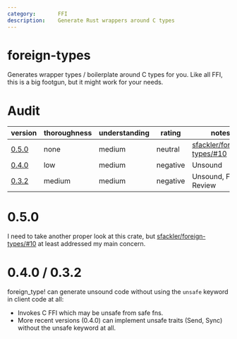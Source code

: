 ```yaml
---
category:       FFI
description:    Generate Rust wrappers around C types
---
```


# foreign-types

Generates wrapper types / boilerplate around C types for you.
Like all FFI, this is a big footgun, but it might work for your needs.

# Audit

| version | thoroughness | understanding | rating | notes |
| ------- | ------------ | ------------- | ------ | ----- |
| [0.5.0] | none   | medium | neutral  | [sfackler/foreign-types/#10]
| [0.4.0] | low    | medium | negative | Unsound
| [0.3.2] | medium | medium | negative | Unsound, Full Review |

# 0.5.0

I need to take another proper look at this crate, but [sfackler/foreign-types/#10] at least addressed my main concern.

# 0.4.0 / 0.3.2

foreign_type! can generate unsound code without using the `unsafe` keyword in client code at all:

- Invokes C FFI which may be unsafe from safe fns.
- More recent versions (0.4.0) can implement unsafe traits (Send, Sync) without the unsafe keyword at all.



[0.5.0]:        #050
[0.4.0]:        #040--032
[0.3.2]:        #040--032

[sfackler/foreign-types/#10]:   https://github.com/sfackler/foreign-types/issues/10
